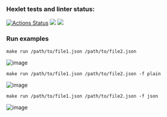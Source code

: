 ### Hexlet tests and linter status:
[![Actions Status](https://github.com/ankoz2000/java-project-61/workflows/hexlet-check/badge.svg)](https://github.com/ankoz2000/java-project-61/actions)
<a href="https://codeclimate.com/github/ankoz2000/java-project-71/maintainability"><img src="https://api.codeclimate.com/v1/badges/8732f7655db6423c0af7/maintainability" /></a>
<a href="https://codeclimate.com/github/ankoz2000/java-project-71/test_coverage"><img src="https://api.codeclimate.com/v1/badges/8732f7655db6423c0af7/test_coverage" /></a>


### Run examples
```
make run /path/to/file1.json /path/to/file2.json
```
![image](https://user-images.githubusercontent.com/52471156/227310423-bc78ef80-541d-417b-8cf7-8cc74e918df0.png)

```
make run /path/to/file1.json /path/to/file2.json -f plain
```
![image](https://user-images.githubusercontent.com/52471156/227310766-55365819-e08c-4e10-bcae-975a0182d4c1.png)

```
make run /path/to/file1.json /path/to/file2.json -f json
```
![image](https://user-images.githubusercontent.com/52471156/227310887-993664de-1473-444e-85a6-ee3093e9e424.png)

